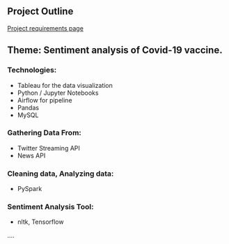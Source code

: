 ## Project Outline

[Project requirements page](https://github.com/Zipcoder/DataZCW-Final-Project) 


## Theme: Sentiment analysis of Covid-19 vaccine.

### Technologies:

* Tableau for the data visualization
* Python / Jupyter Notebooks
* Airflow for pipeline
* Pandas
* MySQL

### Gathering Data From:

* Twitter Streaming API
* News API

### Cleaning data, Analyzing data:

* PySpark

### Sentiment Analysis Tool:

* nltk, Tensorflow

....
